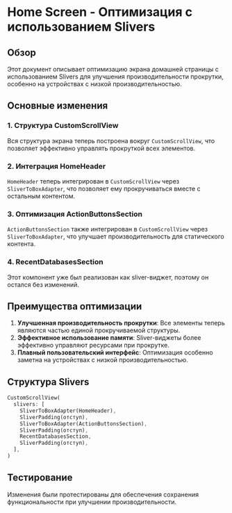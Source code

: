 # Home Screen - Оптимизация с использованием Slivers

## Обзор
Этот документ описывает оптимизацию экрана домашней страницы с использованием Slivers для улучшения производительности прокрутки, особенно на устройствах с низкой производительностью.

## Основные изменения

### 1. Структура CustomScrollView
Вся структура экрана теперь построена вокруг `CustomScrollView`, что позволяет эффективно управлять прокруткой всех элементов.

### 2. Интеграция HomeHeader
`HomeHeader` теперь интегрирован в `CustomScrollView` через `SliverToBoxAdapter`, что позволяет ему прокручиваться вместе с остальным контентом.

### 3. Оптимизация ActionButtonsSection
`ActionButtonsSection` также интегрирован в `CustomScrollView` через `SliverToBoxAdapter`, что улучшает производительность для статического контента.

### 4. RecentDatabasesSection
Этот компонент уже был реализован как sliver-виджет, поэтому он остался без изменений.

## Преимущества оптимизации

1. **Улучшенная производительность прокрутки**: Все элементы теперь являются частью единой прокручиваемой структуры.
2. **Эффективное использование памяти**: Sliver-виджеты более эффективно управляют ресурсами при прокрутке.
3. **Плавный пользовательский интерфейс**: Оптимизация особенно заметна на устройствах с низкой производительностью.

## Структура Slivers

```dart
CustomScrollView(
  slivers: [
    SliverToBoxAdapter(HomeHeader),
    SliverPadding(отступ),
    SliverToBoxAdapter(ActionButtonsSection),
    SliverPadding(отступ),
    RecentDatabasesSection,
    SliverPadding(отступ),
  ],
)
```

## Тестирование
Изменения были протестированы для обеспечения сохранения функциональности при улучшении производительности.
